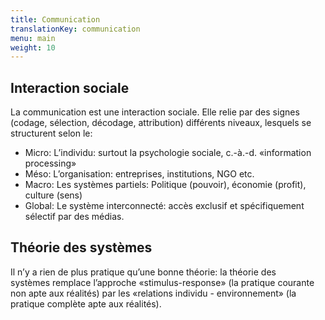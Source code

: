 ```yaml
---
title: Communication
translationKey: communication
menu: main
weight: 10
---
```


## Interaction sociale

La communication est une interaction sociale. Elle relie par des signes (codage, sélection, décodage, attribution) différents niveaux, lesquels se structurent selon le:

- Micro: L’individu: surtout la psychologie sociale, c.-à.-d. «information processing»
- Méso: L’organisation: entreprises, institutions, NGO etc.
- Macro: Les systèmes partiels: Politique (pouvoir), économie (profit), culture (sens)
- Global: Le système interconnecté: accès exclusif et spécifiquement sélectif par des médias.  

## Théorie des systèmes

Il n’y a rien de plus pratique qu’une bonne théorie: la théorie des systèmes remplace l’approche «stimulus-response» (la pratique courante non apte aux réalités) par les «relations individu - environnement» (la pratique complète apte aux réalités).